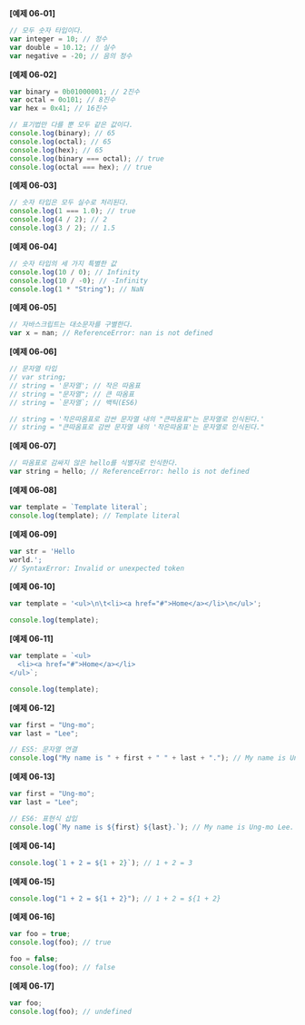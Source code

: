 **[예제 06-01]**

```js
// 모두 숫자 타입이다.
var integer = 10; // 정수
var double = 10.12; // 실수
var negative = -20; // 음의 정수
```

**[예제 06-02]**

```js
var binary = 0b01000001; // 2진수
var octal = 0o101; // 8진수
var hex = 0x41; // 16진수

// 표기법만 다를 뿐 모두 같은 값이다.
console.log(binary); // 65
console.log(octal); // 65
console.log(hex); // 65
console.log(binary === octal); // true
console.log(octal === hex); // true
```

**[예제 06-03]**

```js
// 숫자 타입은 모두 실수로 처리된다.
console.log(1 === 1.0); // true
console.log(4 / 2); // 2
console.log(3 / 2); // 1.5
```

**[예제 06-04]**

```js
// 숫자 타입의 세 가지 특별한 값
console.log(10 / 0); // Infinity
console.log(10 / -0); // -Infinity
console.log(1 * "String"); // NaN
```

**[예제 06-05]**

```js
// 자바스크립트는 대소문자를 구별한다.
var x = nan; // ReferenceError: nan is not defined
```

**[예제 06-06]**

```js
// 문자열 타입
// var string;
// string = '문자열'; // 작은 따옴표
// string = "문자열"; // 큰 따옴표
// string = `문자열`; // 백틱(ES6)

// string = '작은따옴표로 감싼 문자열 내의 "큰따옴표"는 문자열로 인식된다.'
// string = "큰따옴표로 감싼 문자열 내의 '작은따옴표'는 문자열로 인식된다."
```

**[예제 06-07]**

```js
// 따옴표로 감싸지 않은 hello를 식별자로 인식한다.
var string = hello; // ReferenceError: hello is not defined
```

**[예제 06-08]**

```js
var template = `Template literal`;
console.log(template); // Template literal
```

**[예제 06-09]**

```js
var str = 'Hello
world.';
// SyntaxError: Invalid or unexpected token
```

**[예제 06-10]**

```js
var template = '<ul>\n\t<li><a href="#">Home</a></li>\n</ul>';

console.log(template);
```

**[예제 06-11]**

```js
var template = `<ul>
  <li><a href="#">Home</a></li>
</ul>`;

console.log(template);
```

**[예제 06-12]**

```js
var first = "Ung-mo";
var last = "Lee";

// ES5: 문자열 연결
console.log("My name is " + first + " " + last + "."); // My name is Ung-mo  Lee.
```

**[예제 06-13]**

```js
var first = "Ung-mo";
var last = "Lee";

// ES6: 표현식 삽입
console.log(`My name is ${first} ${last}.`); // My name is Ung-mo Lee.
```

**[예제 06-14]**

```js
console.log(`1 + 2 = ${1 + 2}`); // 1 + 2 = 3
```

**[예제 06-15]**

```js
console.log("1 + 2 = ${1 + 2}"); // 1 + 2 = ${1 + 2}
```

**[예제 06-16]**

```js
var foo = true;
console.log(foo); // true

foo = false;
console.log(foo); // false
```

**[예제 06-17]**

```js
var foo;
console.log(foo); // undefined
```
